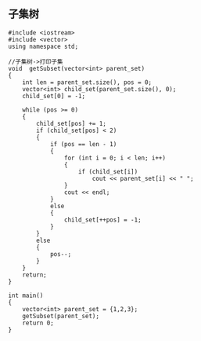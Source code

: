 ## 子集树 ##
    #include <iostream>
    #include <vector>
    using namespace std;
    
    //子集树->打印子集
    void  getSubset(vector<int> parent_set)
    {
    	int len = parent_set.size(), pos = 0;
    	vector<int> child_set(parent_set.size(), 0);
    	child_set[0] = -1;
    
    	while (pos >= 0)
    	{
    		child_set[pos] += 1;
    		if (child_set[pos] < 2)
    		{
    			if (pos == len - 1)
    			{
    				for (int i = 0; i < len; i++)
    				{
    					if (child_set[i])
    						cout << parent_set[i] << " ";
    				}
    				cout << endl;
    			}
    			else
    			{
    				child_set[++pos] = -1;
    			}
    		}
    		else
    		{
    			pos--;
    		}
    	}
    	return;
    }
    
    int main()
    {
    	vector<int> parent_set = {1,2,3};
    	getSubset(parent_set);
    	return 0;
    }